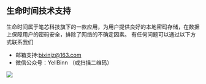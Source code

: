 ## 生命时间技术支持

生命时间属于笔芯科技旗下的一款应用，为用户提供良好的本地密码存储，在数据上保障用户的密码安全，排除了网络的不确定因素。
有任何问题可以通过以下方式联系我们

* 邮箱支持:bixinjz@163.com
* 微信公众号：YellBinn （或扫描二维码）

![](https://raw.githubusercontent.com/StarYellow/bixin/master/qrcode_for_gh_e02ebc6ecd33_258.jpg)
